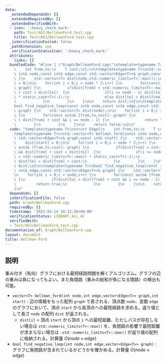 ```yaml
---
data:
  _extendedDependsOn: []
  _extendedRequiredBy: []
  _extendedVerifiedWith:
  - icon: ':heavy_check_mark:'
    path: Test/AOJ/BellmanFord.test.cpp
    title: Test/AOJ/BellmanFord.test.cpp
  _isVerificationFailed: false
  _pathExtension: cpp
  _verificationStatusIcon: ':heavy_check_mark:'
  attributes:
    links: []
  bundledCode: "#line 1 \"Graph/BellmanFord.cpp\"\ntemplate<typename T>\nstruct Edge{\n\
    \    int from,to;\n    T cost;\n};\n\ntemplate<typename T>\nstd::vector<T> bellman_ford(const\
    \ int& node,const int& edge,const std::vector<Edge<T>>& graph,const int& start)\
    \ {\n    std::vector<T> dist(node,std::numeric_limits<T>::max());\n    dist[start]\
    \ = 0;\n\n    for(int i = 0;i < node * 2;i++) {\n        for(const auto& [from,to,cost]:\
    \ graph) {\n            if(dist[from] < std::numeric_limits<T>::max() && dist[from]\
    \ + cost < dist[to])  {\n                if(i >= node - 1) dist[to] = std::numeric_limits<T>::max()\
    \ * static_cast<T>(-1);\n                else dist[to] = dist[from] + cost;\n\
    \            }\n        }\n    }\n\n    return dist;\n}\n\ntemplate<typename T>\n\
    bool find_negative_loop(const int& node,const int& edge,const std::vector<Edge<T>>&\
    \ graph) {\n    std::vector<T> dist(node);\n\n    for(int i = 0;i < node;i++)\
    \ {\n        for(const auto& [from,to,cost]: graph) {\n            if(dist[to]\
    \ > dist[from] + cost && i == node - 1) {\n                return true;\n    \
    \        }\n        }\n    }\n\n    return false;\n}\n"
  code: "template<typename T>\nstruct Edge{\n    int from,to;\n    T cost;\n};\n\n\
    template<typename T>\nstd::vector<T> bellman_ford(const int& node,const int& edge,const\
    \ std::vector<Edge<T>>& graph,const int& start) {\n    std::vector<T> dist(node,std::numeric_limits<T>::max());\n\
    \    dist[start] = 0;\n\n    for(int i = 0;i < node * 2;i++) {\n        for(const\
    \ auto& [from,to,cost]: graph) {\n            if(dist[from] < std::numeric_limits<T>::max()\
    \ && dist[from] + cost < dist[to])  {\n                if(i >= node - 1) dist[to]\
    \ = std::numeric_limits<T>::max() * static_cast<T>(-1);\n                else\
    \ dist[to] = dist[from] + cost;\n            }\n        }\n    }\n\n    return\
    \ dist;\n}\n\ntemplate<typename T>\nbool find_negative_loop(const int& node,const\
    \ int& edge,const std::vector<Edge<T>>& graph) {\n    std::vector<T> dist(node);\n\
    \n    for(int i = 0;i < node;i++) {\n        for(const auto& [from,to,cost]: graph)\
    \ {\n            if(dist[to] > dist[from] + cost && i == node - 1) {\n       \
    \         return true;\n            }\n        }\n    }\n\n    return false;\n\
    }\n"
  dependsOn: []
  isVerificationFile: false
  path: Graph/BellmanFord.cpp
  requiredBy: []
  timestamp: '2022-03-14 18:12:26+09:00'
  verificationStatus: LIBRARY_ALL_AC
  verifiedWith:
  - Test/AOJ/BellmanFord.test.cpp
documentation_of: Graph/BellmanFord.cpp
layout: document
title: Bellman-Ford
---
```


## 説明

重み付き（有向）グラフにおける最短経路問題を解くアルゴリズム。グラフの辺の重みは負になってもよい。また負閉路（重みの総和が負になる閉路）の検出も可能。

- `vector<T> bellman_ford(int node,int edge,vector<Edge<T>> graph,int start)` : 辺の情報をもった配列 `graph` で表される、頂点数 `node`、変数 `edge` のグラフにおいて、頂点 `start` から各頂点への最短経路を求める。返り値として長さ `node` の配列 `dist` が返される。
    - `dist[i]` = 頂点 `start` から頂点 `i` への最短距離、ただしパスが存在しない場合は `std::numeric_limits<T>::max()` を、負閉路の影響で最短距離が求まらない場合は `-std::numeric_limits<T>::max()` が返り値の配列に格納される。計算量 $O(node \times edge)$
- `bool find_negative_loop(int node,int edge,vector<Edge<T>> graph)` : グラフに負閉路が含まれているかどうかを確かめる。計算量 $O(node \times edge)$
